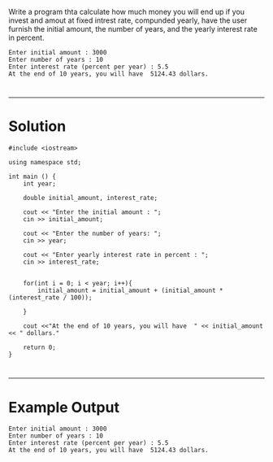 Write a program thta calculate how much money you will end up if  you invest and amout at fixed intrest rate, compunded yearly, have the user furnish the initial amount, the number of years, and the yearly interest rate in percent.


    Enter initial amount : 3000
    Enter number of years : 10
    Enter interest rate (percent per year) : 5.5
    At the end of 10 years, you will have  5124.43 dollars.
#
---
# Solution
    #include <iostream>

    using namespace std;

    int main () {
        int year;

        double initial_amount, interest_rate;

        cout << "Enter the initial amount : ";
        cin >> initial_amount;

        cout << "Enter the number of years: ";
        cin >> year;

        cout << "Enter yearly interest rate in percent : ";
        cin >> interest_rate;


        for(int i = 0; i < year; i++){
            initial_amount = initial_amount + (initial_amount * (interest_rate / 100));

        }

        cout <<"At the end of 10 years, you will have  " << initial_amount << " dollars."

        return 0;
    }
#
---

# Example Output
    Enter initial amount : 3000
    Enter number of years : 10
    Enter interest rate (percent per year) : 5.5
    At the end of 10 years, you will have  5124.43 dollars.